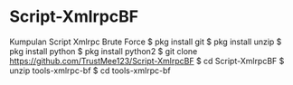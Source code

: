 # Script-XmlrpcBF
Kumpulan Script Xmlrpc Brute Force
$ pkg install git
$ pkg install unzip
$ pkg install python
$ pkg install python2
$ git clone https://github.com/TrustMee123/Script-XmlrpcBF
$ cd Script-XmlrpcBF
$ unzip tools-xmlrpc-bf
$ cd tools-xmlrpc-bf
